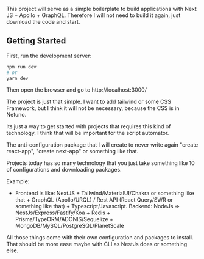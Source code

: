 This project will serve as a simple boilerplate to build applications with Next JS + Apollo + GraphQL. Therefore I will not need to build it again, just download the code and start.

## Getting Started

First, run the development server:

```bash
npm run dev
# or
yarn dev
```

Then open the browser and go to http://localhost:3000/

The project is just that simple. I want to add tailwind or some CSS Framework, but I think it will not be necessary, because the CSS is in Netuno.

Its just a way to get started with projects that requires this kind of technology. I think that will be important for the script automator.

The anti-configuration package that I will create to never write again "create react-app", "create next-app" or something like that.

Projects today has so many technology that you just take something like 10 of configurations and downloading packages.

Example:

- Frontend is like: NextJS + Tailwind/MaterialUI/Chakra or something like that + GraphQL (Apollo/URQL) / Rest API (React Query/SWR or something like that) + Typescript/Javascript.
  Backend: NodeJs => NestJs/Express/Fastify/Koa + Redis + Prisma/TypeORM/ADONIS/Sequelize + MongoDB/MySQL/PostgreSQL/PlanetScale

All those things come with their own configuration and packages to install. That should be more ease maybe with CLI as NestJs does or something else.
